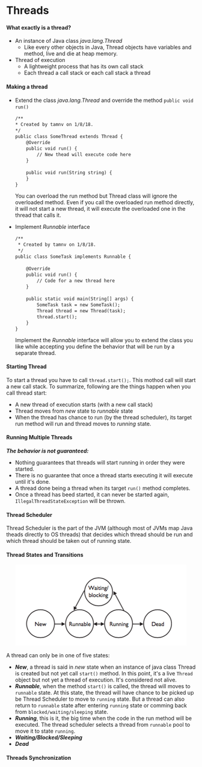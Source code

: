 # Threads


#### What exactly is a thread?

* An instance of Java class *java.lang.Thread* 
    * Like every other objects in Java, Thread objects have variables and method, live and die at heap memory.
* Thread of execution
    * A lightweight process that has its own call stack
    * Each thread a call stack or each call stack a thread
    
#### Making a thread
* Extend the class *java.lang.Thread* and override the method ```public void run()```
    ```
    /**
    * Created by tamnv on 1/8/18.
    */
    public class SomeThread extends Thread {
        @Override
        public void run() {
            // New thead will execute code here
        }
        
        public void run(String string) {
        }
    }
    ```
    You can overload the run method but Thread class will ignore the overloaded method. Even if you call the overloaded run method directly, it will not start a new thread, it will execute the overloaded one in the thread that calls it.
    

* Implement *Runnable* interface
    ```
    /**
     * Created by tamnv on 1/8/18.
     */
    public class SomeTask implements Runnable {

        @Override
        public void run() {
            // Code for a new thread here
        }

        public static void main(String[] args) {
            SomeTask task = new SomeTask();
            Thread thread = new Thread(task);
            thread.start();
        }
    }
    ```
    Implement the *Runnable* interface will allow you to extend the class you like while accepting you define the behavior that will be run by a separate thread.
    

#### Starting Thread
To start a thread you have to call ```thread.start();```. This mothod call will start a new call stack. To summarize, following are the things happen when you call thread start:
* A new thread of execution starts (with a new call stack)
* Thread moves from *new* state to *runnable* state
* When the thread has chance to run (by the thread scheduler), its target run method will run and thread moves to *running* state.

#### Running Multiple Threads
***The behavior is not guaranteed:***<br/>
* Nothing guarantees that threads will start running in order they were started.
* There is no guarantee that once a thread starts executing it will execute until it's done.
* A thread done being a thread when its target ```run()``` method completes.
* Once a thread has beed started, it can never be started again, ```IllegalThreadStateException``` will be thrown.


#### Thread Scheduler
Thread Scheduler is the part of the JVM (although most of JVMs map Java theads directly to OS threads) that decides which thread should be run and which thread should be taken out of running state. 


#### Thread States and Transitions
<p align="center"><img src="/images/thread_states.png" /></p>

A thread can only be in one of five states:
* ***New***, a thread is said in *new* state when an instance of java class Thread is created but not yet call ```start()``` method. In this point, it's a live ```Thread``` object but not yet a thread of execution. It's considered not alive.
* ***Runnable***, when the method ```start()``` is called, the thread will moves to ```runnable``` state. At this state, the thread will have chance to be picked up be Thread Scheduler to move to ```running``` state. But a thread can also return to ```runnable``` state after entering ```running``` state or comming back from ```blocked/waiting/sleeping``` state. 
* ***Running***, this is it, the big time when the code in the run method will be executed. The thread scheduler selects a thread from ```runnable``` pool to move it to state ```running```.
* ***Waiting/Blocked/Sleeping***
* ***Dead***



#### Threads Synchronization 
